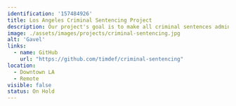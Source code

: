 ```yaml
---
identification: '157484926'
title: Los Angeles Criminal Sentencing Project
description: Our project's goal is to make all criminal sentences administered in LA county into an open dataset. There is a lot of data about when and where crimes are committed - but none about what sentences are passed down in LA County.
image: ./assets/images/projects/criminal-sentencing.jpg
alt: 'Gavel'
links: 
  - name: GitHub
    url: "https://github.com/timdef/criminal-sentencing" 
location: 
  - Downtown LA
  - Remote
visible: false
status: On Hold
---
```

